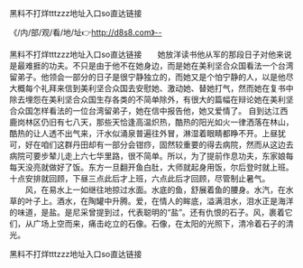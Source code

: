 黑料不打烊tttzzz地址入口so直达链接

《/内/部/观/看/地/址👉http://d8s8.com》--

黑料不打烊tttzzz地址入口so直达链接　　她放洋读书他从军的那段日子对他来说是最难捱的功夫。不只是由于他不在她身边，而是她在美利坚合众国看法一个台湾留弟子。他领会一部分的日子是很宁静独立的，而她又是个怕宁静的人，以是他尽大概每个礼拜来信到美利坚合众国去安慰她、激动她、替她打气，然而她在复书中除去埋怨在美利坚合众国生存各类的不简单除外，有很大的篇幅在辩论她在美利坚合众国怎样看法的一位台湾留弟子，她在信中报告他，她又爱情了。
自到达江西鹿岗林区仍旧有七八天，那些天恰逢高温炽热，酷热的阳光如火一律洒落在林山，酷热的让人透不出气来，汗水似涌泉普遍往外冒，淋湿着眼睛都睁不开。上昼犹可，好在咱们这群丹田却有一部分会钳痧，固然较重要的得去病院，然而从这边去病院可要步辇儿走上六七华里路，很不简单。所以，为了提前作息功夫，东家娘每每天没亮就做好了饭。东方一旦翻开鱼白肚，大师就起身用饭，尔后登时就上班。十点安排就回顾，下昼三点此后才上班，六点此后才回顾，尽管制止暑气。
　　风，在易水上一如继往地掠过水面。水底的鱼，舒展着鱼的腰身。水汽，在水草的叶子上。酒水，在陶罐中升腾。爱，在情人的眸底，溢满泪水，泪水正是海洋的味道，是盐。是尼采曾提到过，代表聪明的“盐”。还有仇恨的石子。风，裹着它们，从广场上空而来，痛击屹立的石像。石像，在太阳的光照下，清冷着石子的清光。





黑料不打烊tttzzz地址入口so直达链接
